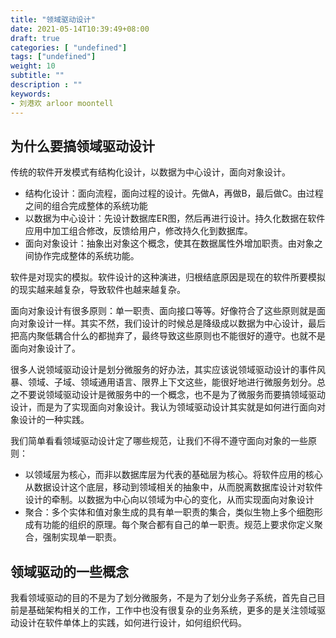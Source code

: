 ```yaml
---
title: "领域驱动设计"
date: 2021-05-14T10:39:49+08:00
draft: true
categories: [ "undefined"]
tags: ["undefined"]
weight: 10
subtitle: ""
description : ""
keywords:
- 刘港欢 arloor moontell
---
```


## 为什么要搞领域驱动设计

传统的软件开发模式有结构化设计，以数据为中心设计，面向对象设计。

- 结构化设计：面向流程，面向过程的设计。先做A，再做B，最后做C。由过程之间的组合完成整体的系统功能
- 以数据为中心设计：先设计数据库ER图，然后再进行设计。持久化数据在软件应用中加工组合修改，反馈给用户，修改持久化到数据库。
- 面向对象设计：抽象出对象这个概念，使其在数据属性外增加职责。由对象之间协作完成整体的系统功能。

软件是对现实的模拟。软件设计的这种演进，归根结底原因是现在的软件所要模拟的现实越来越复杂，导致软件也越来越复杂。

面向对象设计有很多原则：单一职责、面向接口等等。好像符合了这些原则就是面向对象设计一样。其实不然，我们设计的时候总是降级成以数据为中心设计，最后把高内聚低耦合什么的都抛弃了，最终导致这些原则也不能很好的遵守。也就不是面向对象设计了。

很多人说领域驱动设计是划分微服务的好办法，其实应该说领域驱动设计的事件风暴、领域、子域、领域通用语言、限界上下文这些，能很好地进行微服务划分。总之不要说领域驱动设计是微服务中的一个概念，也不是为了微服务而要搞领域驱动设计，而是为了实现面向对象设计。我认为领域驱动设计其实就是如何进行面向对象设计的一种实践。

我们简单看看领域驱动设计定了哪些规范，让我们不得不遵守面向对象的一些原则：

- 以领域层为核心，而非以数据库层为代表的基础层为核心。将软件应用的核心从数据设计这个底层，移动到领域相关的抽象中，从而脱离数据库设计对软件设计的牵制。以数据为中心向以领域为中心的变化，从而实现面向对象设计
- 聚合：多个实体和值对象生成的具有单一职责的集合，类似生物上多个细胞形成有功能的组织的原理。每个聚合都有自己的单一职责。规范上要求你定义聚合，强制实现单一职责。

## 领域驱动的一些概念

我看领域驱动的目的不是为了划分微服务，不是为了划分业务子系统，首先自己目前是基础架构相关的工作，工作中也没有很复杂的业务系统，更多的是关注领域驱动设计在软件单体上的实践，如何进行设计，如何组织代码。